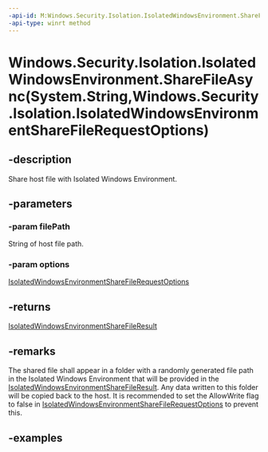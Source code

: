 ```yaml
---
-api-id: M:Windows.Security.Isolation.IsolatedWindowsEnvironment.ShareFileAsync(System.String,Windows.Security.Isolation.IsolatedWindowsEnvironmentShareFileRequestOptions)
-api-type: winrt method
---
```


# Windows.Security.Isolation.IsolatedWindowsEnvironment.ShareFileAsync(System.String,Windows.Security.Isolation.IsolatedWindowsEnvironmentShareFileRequestOptions)

<!--
public Windows.Foundation.IAsyncOperation<Windows.Security.Isolation.IsolatedWindowsEnvironmentShareFileResult> ShareFileAsync (string filePath, Windows.Security.Isolation.IsolatedWindowsEnvironmentShareFileRequestOptions options);
-->


## -description
Share host file with Isolated Windows Environment.

## -parameters

### -param filePath
String of host file path.

### -param options
[IsolatedWindowsEnvironmentShareFileRequestOptions](isolatedwindowsenvironmentsharefilerequestoptions.md)

## -returns
[IsolatedWindowsEnvironmentShareFileResult](isolatedwindowsenvironmentsharefileresult.md)

## -remarks
The shared file shall appear in a folder with a randomly generated file path in the Isolated Windows Environment that will be provided in the [IsolatedWindowsEnvironmentShareFileResult](isolatedwindowsenvironmentsharefileresult.md). Any data written to this folder will be copied back to the host. It is recommended to set the AllowWrite flag to false in [IsolatedWindowsEnvironmentShareFileRequestOptions](isolatedwindowsenvironmentsharefilerequestoptions.md) to prevent this.

## -examples


